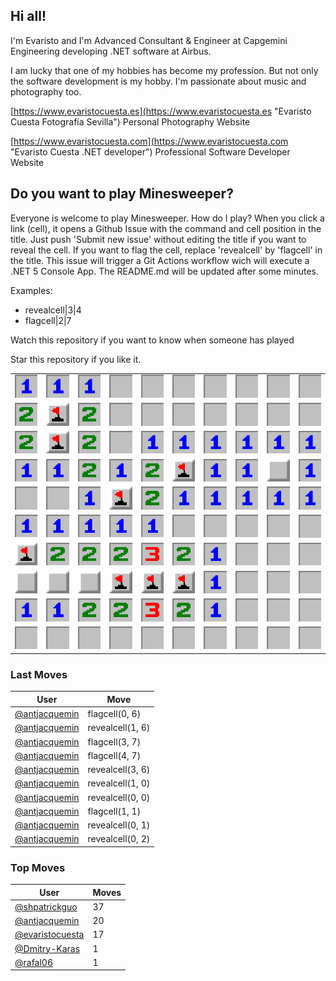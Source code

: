 ## Hi all!

I'm Evaristo and I'm Advanced Consultant & Engineer at Capgemini Engineering developing .NET software at Airbus. 

I am lucky that one of my hobbies has become my profession. But not only the software development is my hobby. I'm passionate about music and photography too.

[https://www.evaristocuesta.es](https://www.evaristocuesta.es "Evaristo Cuesta Fotografía Sevilla") Personal Photography Website

[https://www.evaristocuesta.com](https://www.evaristocuesta.com "Evaristo Cuesta .NET developer") Professional Software Developer Website

## Do you want to play Minesweeper?

Everyone is welcome to play Minesweeper. How do I play?
When you click a link (cell), it opens a Github Issue with the command and cell position in the title. Just push 'Submit new issue' without editing the title if you want to reveal the cell. If you want to flag the cell, replace 'revealcell' by 'flagcell' in the title. This issue will trigger a Git Actions workflow wich will execute a .NET 5 Console App. The README.md will be updated after some minutes.

Examples:
  - revealcell|3|4
  - flagcell|2|7
  
Watch this repository if you want to know when someone has played

Star this repository if you like it. 

|   |   |   |   |   |   |   |   |   |   |
| - | - | - | - | - | - | - | - | - | - |
|![1](MineSweeper/Resources/cell-1.jpg "1")|![1](MineSweeper/Resources/cell-1.jpg "1")|![1](MineSweeper/Resources/cell-1.jpg "1")|![0](MineSweeper/Resources/cell-0.jpg "0")|![0](MineSweeper/Resources/cell-0.jpg "0")|![0](MineSweeper/Resources/cell-0.jpg "0")|![0](MineSweeper/Resources/cell-0.jpg "0")|![0](MineSweeper/Resources/cell-0.jpg "0")|![0](MineSweeper/Resources/cell-0.jpg "0")|![0](MineSweeper/Resources/cell-0.jpg "0")|
|![2](MineSweeper/Resources/cell-2.jpg "2")|[![Flag](MineSweeper/Resources/cell-flag.jpg "Flag")](https://github.com/evaristocuesta/evaristocuesta/issues/new?title=revealcell%7C1%7C1&body=Just+push+%27Submit+new+issue%27+without+editing+the+title+if+you+want+to+reveal+the+cell.+If+you+want+to+flag+the+cell,+replace+%27revealcell%27+by+%27flagcell%27+in+the+title.+The+README.md+will+be+updated+after+some+minutes.)|![2](MineSweeper/Resources/cell-2.jpg "2")|![0](MineSweeper/Resources/cell-0.jpg "0")|![0](MineSweeper/Resources/cell-0.jpg "0")|![0](MineSweeper/Resources/cell-0.jpg "0")|![0](MineSweeper/Resources/cell-0.jpg "0")|![0](MineSweeper/Resources/cell-0.jpg "0")|![0](MineSweeper/Resources/cell-0.jpg "0")|![0](MineSweeper/Resources/cell-0.jpg "0")|
|![2](MineSweeper/Resources/cell-2.jpg "2")|[![Flag](MineSweeper/Resources/cell-flag.jpg "Flag")](https://github.com/evaristocuesta/evaristocuesta/issues/new?title=revealcell%7C1%7C2&body=Just+push+%27Submit+new+issue%27+without+editing+the+title+if+you+want+to+reveal+the+cell.+If+you+want+to+flag+the+cell,+replace+%27revealcell%27+by+%27flagcell%27+in+the+title.+The+README.md+will+be+updated+after+some+minutes.)|![2](MineSweeper/Resources/cell-2.jpg "2")|![0](MineSweeper/Resources/cell-0.jpg "0")|![1](MineSweeper/Resources/cell-1.jpg "1")|![1](MineSweeper/Resources/cell-1.jpg "1")|![1](MineSweeper/Resources/cell-1.jpg "1")|![1](MineSweeper/Resources/cell-1.jpg "1")|![1](MineSweeper/Resources/cell-1.jpg "1")|![1](MineSweeper/Resources/cell-1.jpg "1")|
|![1](MineSweeper/Resources/cell-1.jpg "1")|![1](MineSweeper/Resources/cell-1.jpg "1")|![2](MineSweeper/Resources/cell-2.jpg "2")|![1](MineSweeper/Resources/cell-1.jpg "1")|![2](MineSweeper/Resources/cell-2.jpg "2")|[![Flag](MineSweeper/Resources/cell-flag.jpg "Flag")](https://github.com/evaristocuesta/evaristocuesta/issues/new?title=revealcell%7C5%7C3&body=Just+push+%27Submit+new+issue%27+without+editing+the+title+if+you+want+to+reveal+the+cell.+If+you+want+to+flag+the+cell,+replace+%27revealcell%27+by+%27flagcell%27+in+the+title.+The+README.md+will+be+updated+after+some+minutes.)|![1](MineSweeper/Resources/cell-1.jpg "1")|![1](MineSweeper/Resources/cell-1.jpg "1")|[![Not revealed](MineSweeper/Resources/cell-not-revealed.jpg "Not revealed")](https://github.com/evaristocuesta/evaristocuesta/issues/new?title=revealcell%7C8%7C3&body=Just+push+%27Submit+new+issue%27+without+editing+the+title+if+you+want+to+reveal+the+cell.+If+you+want+to+flag+the+cell,+replace+%27revealcell%27+by+%27flagcell%27+in+the+title.+The+README.md+will+be+updated+after+some+minutes.)|![1](MineSweeper/Resources/cell-1.jpg "1")|
|![0](MineSweeper/Resources/cell-0.jpg "0")|![0](MineSweeper/Resources/cell-0.jpg "0")|![1](MineSweeper/Resources/cell-1.jpg "1")|[![Flag](MineSweeper/Resources/cell-flag.jpg "Flag")](https://github.com/evaristocuesta/evaristocuesta/issues/new?title=revealcell%7C3%7C4&body=Just+push+%27Submit+new+issue%27+without+editing+the+title+if+you+want+to+reveal+the+cell.+If+you+want+to+flag+the+cell,+replace+%27revealcell%27+by+%27flagcell%27+in+the+title.+The+README.md+will+be+updated+after+some+minutes.)|![2](MineSweeper/Resources/cell-2.jpg "2")|![1](MineSweeper/Resources/cell-1.jpg "1")|![1](MineSweeper/Resources/cell-1.jpg "1")|![1](MineSweeper/Resources/cell-1.jpg "1")|![1](MineSweeper/Resources/cell-1.jpg "1")|![1](MineSweeper/Resources/cell-1.jpg "1")|
|![1](MineSweeper/Resources/cell-1.jpg "1")|![1](MineSweeper/Resources/cell-1.jpg "1")|![1](MineSweeper/Resources/cell-1.jpg "1")|![1](MineSweeper/Resources/cell-1.jpg "1")|![1](MineSweeper/Resources/cell-1.jpg "1")|![0](MineSweeper/Resources/cell-0.jpg "0")|![0](MineSweeper/Resources/cell-0.jpg "0")|![0](MineSweeper/Resources/cell-0.jpg "0")|![0](MineSweeper/Resources/cell-0.jpg "0")|![0](MineSweeper/Resources/cell-0.jpg "0")|
|[![Flag](MineSweeper/Resources/cell-flag.jpg "Flag")](https://github.com/evaristocuesta/evaristocuesta/issues/new?title=revealcell%7C0%7C6&body=Just+push+%27Submit+new+issue%27+without+editing+the+title+if+you+want+to+reveal+the+cell.+If+you+want+to+flag+the+cell,+replace+%27revealcell%27+by+%27flagcell%27+in+the+title.+The+README.md+will+be+updated+after+some+minutes.)|![2](MineSweeper/Resources/cell-2.jpg "2")|![2](MineSweeper/Resources/cell-2.jpg "2")|![2](MineSweeper/Resources/cell-2.jpg "2")|![3](MineSweeper/Resources/cell-3.jpg "3")|![2](MineSweeper/Resources/cell-2.jpg "2")|![1](MineSweeper/Resources/cell-1.jpg "1")|![0](MineSweeper/Resources/cell-0.jpg "0")|![0](MineSweeper/Resources/cell-0.jpg "0")|![0](MineSweeper/Resources/cell-0.jpg "0")|
|[![Not revealed](MineSweeper/Resources/cell-not-revealed.jpg "Not revealed")](https://github.com/evaristocuesta/evaristocuesta/issues/new?title=revealcell%7C0%7C7&body=Just+push+%27Submit+new+issue%27+without+editing+the+title+if+you+want+to+reveal+the+cell.+If+you+want+to+flag+the+cell,+replace+%27revealcell%27+by+%27flagcell%27+in+the+title.+The+README.md+will+be+updated+after+some+minutes.)|[![Not revealed](MineSweeper/Resources/cell-not-revealed.jpg "Not revealed")](https://github.com/evaristocuesta/evaristocuesta/issues/new?title=revealcell%7C1%7C7&body=Just+push+%27Submit+new+issue%27+without+editing+the+title+if+you+want+to+reveal+the+cell.+If+you+want+to+flag+the+cell,+replace+%27revealcell%27+by+%27flagcell%27+in+the+title.+The+README.md+will+be+updated+after+some+minutes.)|[![Not revealed](MineSweeper/Resources/cell-not-revealed.jpg "Not revealed")](https://github.com/evaristocuesta/evaristocuesta/issues/new?title=revealcell%7C2%7C7&body=Just+push+%27Submit+new+issue%27+without+editing+the+title+if+you+want+to+reveal+the+cell.+If+you+want+to+flag+the+cell,+replace+%27revealcell%27+by+%27flagcell%27+in+the+title.+The+README.md+will+be+updated+after+some+minutes.)|[![Flag](MineSweeper/Resources/cell-flag.jpg "Flag")](https://github.com/evaristocuesta/evaristocuesta/issues/new?title=revealcell%7C3%7C7&body=Just+push+%27Submit+new+issue%27+without+editing+the+title+if+you+want+to+reveal+the+cell.+If+you+want+to+flag+the+cell,+replace+%27revealcell%27+by+%27flagcell%27+in+the+title.+The+README.md+will+be+updated+after+some+minutes.)|[![Flag](MineSweeper/Resources/cell-flag.jpg "Flag")](https://github.com/evaristocuesta/evaristocuesta/issues/new?title=revealcell%7C4%7C7&body=Just+push+%27Submit+new+issue%27+without+editing+the+title+if+you+want+to+reveal+the+cell.+If+you+want+to+flag+the+cell,+replace+%27revealcell%27+by+%27flagcell%27+in+the+title.+The+README.md+will+be+updated+after+some+minutes.)|[![Flag](MineSweeper/Resources/cell-flag.jpg "Flag")](https://github.com/evaristocuesta/evaristocuesta/issues/new?title=revealcell%7C5%7C7&body=Just+push+%27Submit+new+issue%27+without+editing+the+title+if+you+want+to+reveal+the+cell.+If+you+want+to+flag+the+cell,+replace+%27revealcell%27+by+%27flagcell%27+in+the+title.+The+README.md+will+be+updated+after+some+minutes.)|![1](MineSweeper/Resources/cell-1.jpg "1")|![0](MineSweeper/Resources/cell-0.jpg "0")|![0](MineSweeper/Resources/cell-0.jpg "0")|![0](MineSweeper/Resources/cell-0.jpg "0")|
|![1](MineSweeper/Resources/cell-1.jpg "1")|![1](MineSweeper/Resources/cell-1.jpg "1")|![2](MineSweeper/Resources/cell-2.jpg "2")|![2](MineSweeper/Resources/cell-2.jpg "2")|![3](MineSweeper/Resources/cell-3.jpg "3")|![2](MineSweeper/Resources/cell-2.jpg "2")|![1](MineSweeper/Resources/cell-1.jpg "1")|![0](MineSweeper/Resources/cell-0.jpg "0")|![0](MineSweeper/Resources/cell-0.jpg "0")|![0](MineSweeper/Resources/cell-0.jpg "0")|
|![0](MineSweeper/Resources/cell-0.jpg "0")|![0](MineSweeper/Resources/cell-0.jpg "0")|![0](MineSweeper/Resources/cell-0.jpg "0")|![0](MineSweeper/Resources/cell-0.jpg "0")|![0](MineSweeper/Resources/cell-0.jpg "0")|![0](MineSweeper/Resources/cell-0.jpg "0")|![0](MineSweeper/Resources/cell-0.jpg "0")|![0](MineSweeper/Resources/cell-0.jpg "0")|![0](MineSweeper/Resources/cell-0.jpg "0")|![0](MineSweeper/Resources/cell-0.jpg "0")|

### Last Moves
| User | Move |
| - | - |
|[@antjacquemin](https://github.com/antjacquemin)|flagcell(0, 6)|
|[@antjacquemin](https://github.com/antjacquemin)|revealcell(1, 6)|
|[@antjacquemin](https://github.com/antjacquemin)|flagcell(3, 7)|
|[@antjacquemin](https://github.com/antjacquemin)|flagcell(4, 7)|
|[@antjacquemin](https://github.com/antjacquemin)|revealcell(3, 6)|
|[@antjacquemin](https://github.com/antjacquemin)|revealcell(1, 0)|
|[@antjacquemin](https://github.com/antjacquemin)|revealcell(0, 0)|
|[@antjacquemin](https://github.com/antjacquemin)|flagcell(1, 1)|
|[@antjacquemin](https://github.com/antjacquemin)|revealcell(0, 1)|
|[@antjacquemin](https://github.com/antjacquemin)|revealcell(0, 2)|


### Top Moves
| User | Moves |
| - | - |
|[@shpatrickguo](https://github.com/shpatrickguo)|37|
|[@antjacquemin](https://github.com/antjacquemin)|20|
|[@evaristocuesta](https://github.com/evaristocuesta)|17|
|[@Dmitry-Karas](https://github.com/Dmitry-Karas)|1|
|[@rafal06](https://github.com/rafal06)|1|

